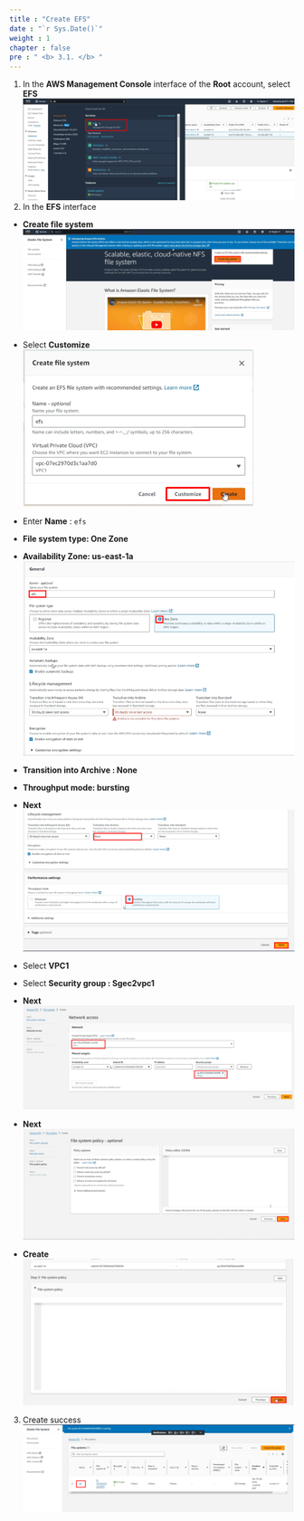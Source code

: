 ```yaml
---
title : "Create EFS"
date : "`r Sys.Date()`"
weight : 1
chapter : false
pre : " <b> 3.1. </b> "
---
```

1. In the **AWS Management Console** interface of the **Root** account, select **EFS**
![efs](/public/images/3.efs/3.1.1.png)
2. In the **EFS** interface
* **Create file system**
![efs](/public/images/3.efs/3.1.2.png)
* Select **Customize**
![efs](/public/images/3.efs/3.1.3.png)

* Enter **Name** : ```efs```
* **File system type: One Zone**
* **Availability Zone: us-east-1a**
![efs](/public/images/3.efs/3.1.4.png)
* **Transition into Archive : None**
* **Throughput mode: bursting**
* **Next**
![efs](/public/images/3.efs/3.1.5.png)
* Select **VPC1**
* Select **Security group : Sgec2vpc1**
* **Next**
![efs](/public/images/3.efs/3.1.6.png)
* **Next**
![efs](/public/images/3.efs/3.1.7.png)
* **Create**
![efs](/public/images/3.efs/3.1.8.png)
3. Create success
![efs](/public/images/3.efs/3.1.9.png)